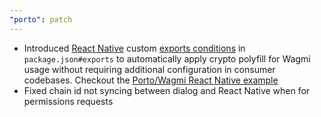 ```yaml
---
"porto": patch
---
```


- Introduced [React Native](https://reactnative.dev/blog/2023/06/21/package-exports-support#the-new-react-native-condition) custom [exports conditions](https://nodejs.org/docs/latest-v19.x/api/packages.html#community-conditions-definitions) in `package.json#exports` to automatically apply crypto polyfill for Wagmi usage without requiring additional configuration in consumer codebases.
Checkout the [Porto/Wagmi React Native example](https://github.com/ithacaxyz/porto/tree/main/examples/react-native)
- Fixed chain id not syncing between dialog and React Native when for permissions requests
